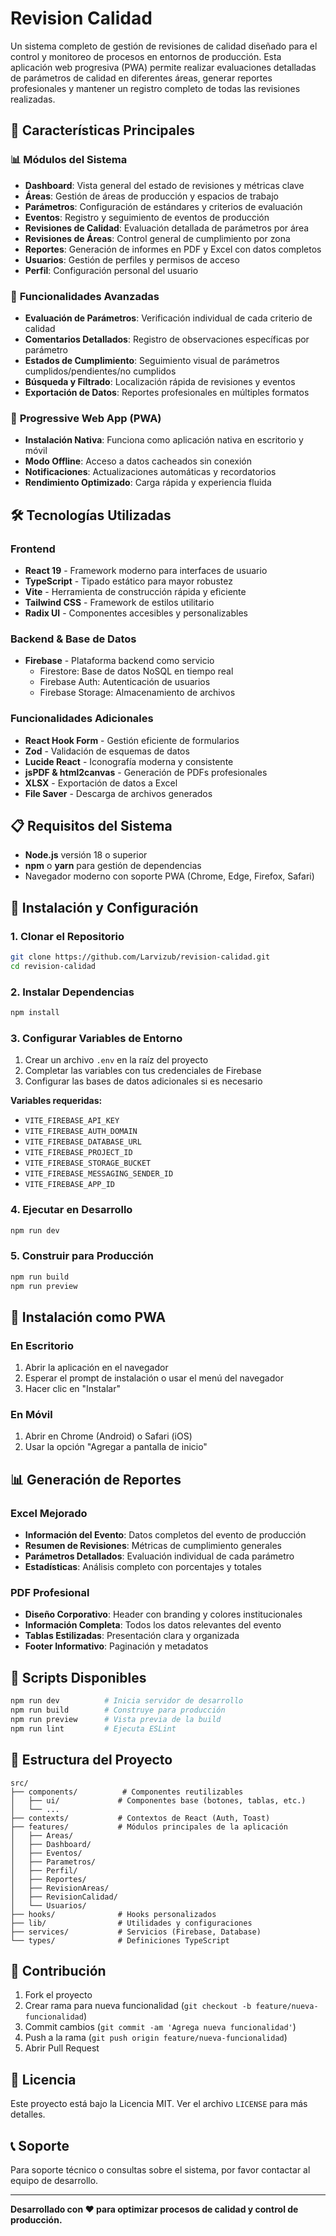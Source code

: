 # Revision Calidad

Un sistema completo de gestión de revisiones de calidad diseñado para el control y monitoreo de procesos en entornos de producción. Esta aplicación web progresiva (PWA) permite realizar evaluaciones detalladas de parámetros de calidad en diferentes áreas, generar reportes profesionales y mantener un registro completo de todas las revisiones realizadas.

## 🚀 Características Principales

### 📊 **Módulos del Sistema**
- **Dashboard**: Vista general del estado de revisiones y métricas clave
- **Áreas**: Gestión de áreas de producción y espacios de trabajo
- **Parámetros**: Configuración de estándares y criterios de evaluación
- **Eventos**: Registro y seguimiento de eventos de producción
- **Revisiones de Calidad**: Evaluación detallada de parámetros por área
- **Revisiones de Áreas**: Control general de cumplimiento por zona
- **Reportes**: Generación de informes en PDF y Excel con datos completos
- **Usuarios**: Gestión de perfiles y permisos de acceso
- **Perfil**: Configuración personal del usuario

### 🎯 **Funcionalidades Avanzadas**
- **Evaluación de Parámetros**: Verificación individual de cada criterio de calidad
- **Comentarios Detallados**: Registro de observaciones específicas por parámetro
- **Estados de Cumplimiento**: Seguimiento visual de parámetros cumplidos/pendientes/no cumplidos
- **Búsqueda y Filtrado**: Localización rápida de revisiones y eventos
- **Exportación de Datos**: Reportes profesionales en múltiples formatos

### 📱 **Progressive Web App (PWA)**
- **Instalación Nativa**: Funciona como aplicación nativa en escritorio y móvil
- **Modo Offline**: Acceso a datos cacheados sin conexión
- **Notificaciones**: Actualizaciones automáticas y recordatorios
- **Rendimiento Optimizado**: Carga rápida y experiencia fluida

## 🛠️ Tecnologías Utilizadas

### **Frontend**
- **React 19** - Framework moderno para interfaces de usuario
- **TypeScript** - Tipado estático para mayor robustez
- **Vite** - Herramienta de construcción rápida y eficiente
- **Tailwind CSS** - Framework de estilos utilitario
- **Radix UI** - Componentes accesibles y personalizables

### **Backend & Base de Datos**
- **Firebase** - Plataforma backend como servicio
  - Firestore: Base de datos NoSQL en tiempo real
  - Firebase Auth: Autenticación de usuarios
  - Firebase Storage: Almacenamiento de archivos

### **Funcionalidades Adicionales**
- **React Hook Form** - Gestión eficiente de formularios
- **Zod** - Validación de esquemas de datos
- **Lucide React** - Iconografía moderna y consistente
- **jsPDF & html2canvas** - Generación de PDFs profesionales
- **XLSX** - Exportación de datos a Excel
- **File Saver** - Descarga de archivos generados

## 📋 Requisitos del Sistema

- **Node.js** versión 18 o superior
- **npm** o **yarn** para gestión de dependencias
- Navegador moderno con soporte PWA (Chrome, Edge, Firefox, Safari)

## 🚀 Instalación y Configuración

### 1. Clonar el Repositorio
```bash
git clone https://github.com/Larvizub/revision-calidad.git
cd revision-calidad
```

### 2. Instalar Dependencias
```bash
npm install
```

### 3. Configurar Variables de Entorno
1. Crear un archivo `.env` en la raíz del proyecto
2. Completar las variables con tus credenciales de Firebase
3. Configurar las bases de datos adicionales si es necesario

**Variables requeridas:**
- `VITE_FIREBASE_API_KEY`
- `VITE_FIREBASE_AUTH_DOMAIN`
- `VITE_FIREBASE_DATABASE_URL`
- `VITE_FIREBASE_PROJECT_ID`
- `VITE_FIREBASE_STORAGE_BUCKET`
- `VITE_FIREBASE_MESSAGING_SENDER_ID`
- `VITE_FIREBASE_APP_ID`

### 4. Ejecutar en Desarrollo
```bash
npm run dev
```

### 5. Construir para Producción
```bash
npm run build
npm run preview
```

## 📱 Instalación como PWA

### En Escritorio
1. Abrir la aplicación en el navegador
2. Esperar el prompt de instalación o usar el menú del navegador
3. Hacer clic en "Instalar"

### En Móvil
1. Abrir en Chrome (Android) o Safari (iOS)
2. Usar la opción "Agregar a pantalla de inicio"

## 📊 Generación de Reportes

### Excel Mejorado
- **Información del Evento**: Datos completos del evento de producción
- **Resumen de Revisiones**: Métricas de cumplimiento generales
- **Parámetros Detallados**: Evaluación individual de cada parámetro
- **Estadísticas**: Análisis completo con porcentajes y totales

### PDF Profesional
- **Diseño Corporativo**: Header con branding y colores institucionales
- **Información Completa**: Todos los datos relevantes del evento
- **Tablas Estilizadas**: Presentación clara y organizada
- **Footer Informativo**: Paginación y metadatos

## 🔧 Scripts Disponibles

```bash
npm run dev          # Inicia servidor de desarrollo
npm run build        # Construye para producción
npm run preview      # Vista previa de la build
npm run lint         # Ejecuta ESLint
```

## 📁 Estructura del Proyecto

```
src/
├── components/          # Componentes reutilizables
│   ├── ui/             # Componentes base (botones, tablas, etc.)
│   └── ...
├── contexts/           # Contextos de React (Auth, Toast)
├── features/           # Módulos principales de la aplicación
│   ├── Areas/
│   ├── Dashboard/
│   ├── Eventos/
│   ├── Parametros/
│   ├── Perfil/
│   ├── Reportes/
│   ├── RevisionAreas/
│   ├── RevisionCalidad/
│   └── Usuarios/
├── hooks/              # Hooks personalizados
├── lib/                # Utilidades y configuraciones
├── services/           # Servicios (Firebase, Database)
└── types/              # Definiciones TypeScript
```

## 🤝 Contribución

1. Fork el proyecto
2. Crear rama para nueva funcionalidad (`git checkout -b feature/nueva-funcionalidad`)
3. Commit cambios (`git commit -am 'Agrega nueva funcionalidad'`)
4. Push a la rama (`git push origin feature/nueva-funcionalidad`)
5. Abrir Pull Request

## 📄 Licencia

Este proyecto está bajo la Licencia MIT. Ver el archivo `LICENSE` para más detalles.

## 📞 Soporte

Para soporte técnico o consultas sobre el sistema, por favor contactar al equipo de desarrollo.

---

**Desarrollado con ❤️ para optimizar procesos de calidad y control de producción.**
